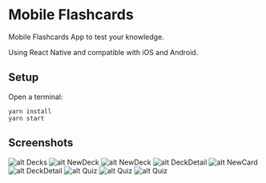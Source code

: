 # Mobile Flashcards

Mobile Flashcards App to test your knowledge.

Using React Native and compatible with iOS and Android.

## Setup

Open a terminal:

````
yarn install
yarn start
````

## Screenshots

![alt Decks](./screenshots/Decks.png)
![alt NewDeck](./screenshots/NewDeck.png)
![alt NewDeck](./screenshots/NewDeck2.png)
![alt DeckDetail](./screenshots/DeckDetail.png)
![alt NewCard](./screenshots/NewCard.png)
![alt DeckDetail](./screenshots/DeckDetail2.png)
![alt Quiz](./screenshots/Quiz.png)
![alt Quiz](./screenshots/Quiz2.png)
![alt Quiz](./screenshots/Quiz3.png)

